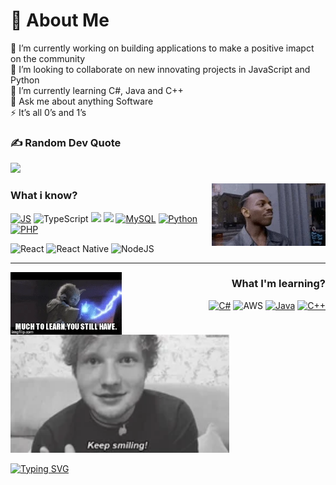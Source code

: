 # 💫 About Me

🔭 I’m currently working on building applications to make a positive imapct on the community<br/>
👯 I’m looking to collaborate on new innovating projects in JavaScript and Python<br/>
🌱 I’m currently learning C#, Java and C++<br/>
💬 Ask me about anything Software<br/>
⚡ It’s all 0’s and 1’s

### ✍️ Random Dev Quote
![](https://quotes-github-readme.vercel.app/api?type=horizontal&theme=radical)

<img src='/gifs/think.gif' align='right' height='100'>

### What i know?

[![JS](https://img.shields.io/badge/JavaScript-F7DF1E?style=for-the-badge&logo=javascript&logoColor=black)]()
![TypeScript](https://img.shields.io/badge/typescript-%23007ACC.svg?style=for-the-badge&logo=typescript&logoColor=white)
[![](https://img.shields.io/badge/HTML5-E34F26?style=for-the-badge&logo=html5&logoColor=white)]()
[![](https://img.shields.io/badge/CSS3-1572B6?style=for-the-badge&logo=css3&logoColor=white)]()
[![MySQL](https://img.shields.io/badge/MySQL-00000F?style=for-the-badge&logo=mysql&logoColor=white)]()
[![Python](https://img.shields.io/badge/Python-14354C?style=for-the-badge&logo=python&logoColor=white)]()
[![PHP](https://img.shields.io/badge/PHP-777BB4?style=for-the-badge&logo=php&logoColor=white)]()

![React](https://img.shields.io/badge/react-%2320232a.svg?style=for-the-badge&logo=react&logoColor=%2361DAFB)
![React Native](https://img.shields.io/badge/react_native-%2320232a.svg?style=for-the-badge&logo=react&logoColor=%2361DAFB)
![NodeJS](https://img.shields.io/badge/node.js-6DA55F?style=for-the-badge&logo=node.js&logoColor=white) 


---
<img src='/gifs/learn.gif' align='left' height='100'>
<div align='right'>
  
### What I'm learning?

[![C#](https://img.shields.io/badge/C%23-239120?style=for-the-badge&logo=c-sharp&logoColor=white)]()
![AWS](https://img.shields.io/badge/AWS-%23FF9900.svg?style=for-the-badge&logo=amazon-aws&logoColor=white)
[![Java](https://img.shields.io/badge/Java-ED8B00?style=for-the-badge&logo=java&logoColor=white)]()
[![C++](https://img.shields.io/badge/C%2B%2B-00599C?style=for-the-badge&logo=c%2B%2B&logoColor=white)]()

</div>
<br />

<img src='/gifs/keepsmiling.gif' width='350'>

[![Typing SVG](https://readme-typing-svg.herokuapp.com?color=%23D4200FE8&center=true&lines=I+love+the+way+YOU+Smile%F0%9F%98%8A)]()
